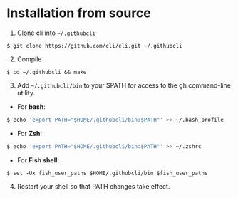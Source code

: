 # Installation from source

1. Clone cli into `~/.githubcli`
```
$ git clone https://github.com/cli/cli.git ~/.githubcli
```

2. Compile
```
$ cd ~/.githubcli && make
```

3. Add `~/.githubcli/bin` to your $PATH for access to the gh command-line utility.

  * For **bash**:
  ~~~ bash
  $ echo 'export PATH="$HOME/.githubcli/bin:$PATH"' >> ~/.bash_profile
  ~~~
  
  * For **Zsh**:
  ~~~ zsh
  $ echo 'export PATH="$HOME/.githubcli/bin:$PATH"' >> ~/.zshrc
  ~~~
  
  * For **Fish shell**:
  ~~~ fish
  $ set -Ux fish_user_paths $HOME/.githubcli/bin $fish_user_paths
  ~~~

4. Restart your shell so that PATH changes take effect.

